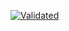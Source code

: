 [![Validated](https://github.com/jseabol1/jseabol1.github.io/actions/workflows/Validate.yml/badge.svg)](https://github.com/jseabol1/jseabol1.github.io/actions/workflows/Validate.yml)

